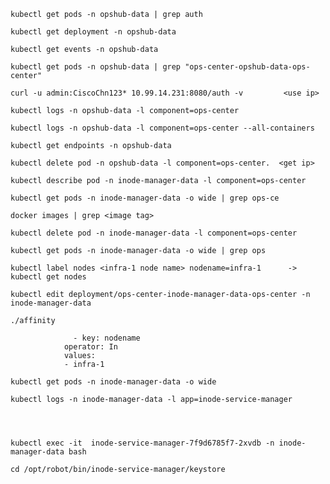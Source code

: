 
    kubectl get pods -n opshub-data | grep auth

    kubectl get deployment -n opshub-data

    kubectl get events -n opshub-data

    kubectl get pods -n opshub-data | grep "ops-center-opshub-data-ops-center"
    
    curl -u admin:CiscoChn123* 10.99.14.231:8080/auth -v         <use ip>
    
    kubectl logs -n opshub-data -l component=ops-center

    kubectl logs -n opshub-data -l component=ops-center --all-containers

    kubectl get endpoints -n opshub-data
    
    kubectl delete pod -n opshub-data -l component=ops-center.  <get ip>

    kubectl describe pod -n inode-manager-data -l component=ops-center
    
    kubectl get pods -n inode-manager-data -o wide | grep ops-ce

    docker images | grep <image tag>
    
    kubectl delete pod -n inode-manager-data -l component=ops-center

    kubectl get pods -n inode-manager-data -o wide | grep ops

    kubectl label nodes <infra-1 node name> nodename=infra-1      ->       kubectl get nodes
    
    kubectl edit deployment/ops-center-inode-manager-data-ops-center -n inode-manager-data 
    
    ./affinity
    
                  - key: nodename
                operator: In
                values:
                - infra-1

    kubectl get pods -n inode-manager-data -o wide
    
    kubectl logs -n inode-manager-data -l app=inode-service-manager

    
    
    
    kubectl exec -it  inode-service-manager-7f9d6785f7-2xvdb -n inode-manager-data bash
    
    cd /opt/robot/bin/inode-service-manager/keystore

    
